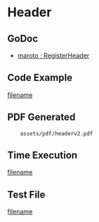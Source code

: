 # Header

## GoDoc
* [maroto : RegisterHeader](https://pkg.go.dev/github.com/huabtc/maroto/v2#Maroto.RegisterHeader)

## Code Example
[filename](../../assets/examples/header/v2/main.go ':include :type=code')

## PDF Generated
```pdf
	assets/pdf/headerv2.pdf
```

## Time Execution
[filename](../../assets/text/headerv2.txt  ':include :type=code')

## Test File
[filename](https://raw.githubusercontent.com/johnfercher/maroto/master/test/maroto/examples/header.json  ':include :type=code')